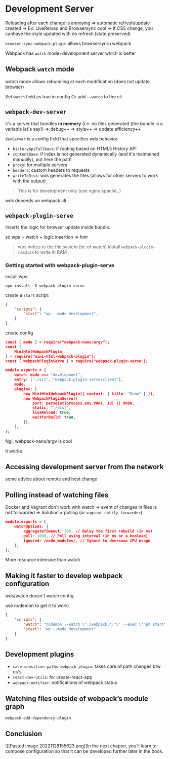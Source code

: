 # Development Server
Reloading after each change is annoying => automatic refresh/update created
-> Ex: LiveReload and Browsersync cool
-> If CSS change, you canhave the style updated with no refresh (state preserved)

`browser-sync-webpack-plugin` allows browsersync+webpack

Webpack  has `watch` mode+development server which is better 

## Webpack `watch` mode
watch mode allows rebundling at each modification (does not update browser)

Set `watch` field as true in config
Or add `--watch` to the cli

## `webpack-dev-server`
it's a server that bundles **in memory** (i.e. no files generated (the bundle is a variable let's say))
=> debug++
=> style++
=> update efficiency++

`devServer` is a config field that specifies wds behavior
- `historyApiFallback`: if routing based on HTML5 History API
- `contentBase`: if index is not generated dynamically (and it's maintained manually), put here the path
- `proxy`: for multiple servers
- `headers`: custom headers to requests
- `writeToDisk`: wds generates the files (allows for other servers to work with the output)

> This is for development only (use nginx apache..)

wds depends on webpack cli

## `webpack-plugin-serve`
Inserts the logic for browser update inside bundle.

so wps = watch + logic insertion => hmr

> wps writes to the file system (bc of watch)
> install `webpack-plugin-ramdisk` to write in RAM

### Getting started with webpack-plugin-serve

install wps:

```
npm install -D webpack-plugin-serve
```

create a `start` script:
```json
{
	"scripts": {
		"start": "wp --mode development",
	}
}
```
create config
```json
const { mode } = require("webpack-nano/argv");
const {
	MiniHtmlWebpackPlugin,
} = require("mini-html-webpack-plugin");
const { WebpackPluginServe } = require("webpack-plugin-serve");

module.exports = {
	watch: mode === "development",
	entry: ["./src", "webpack-plugin-serve/client"],
	mode,
	plugins: [
		new MiniHtmlWebpackPlugin({ context: { title: "Demo" } }),
		new WebpackPluginServe({
			port: parseInt(process.env.PORT, 10) || 8080,
			static: "./dist",
			liveReload: true,
			waitForBuild: true,
		}),
	],
};
```

Ngl, webpack-nano/argv is cool

It works

## Accessing development server from the network
some advice about remote and host change

## Polling instead of watching files
Docker and Vagrant don't work with watch
-> event of changes in files is not forwarded
=> Solution = polling
(or `vagrant-notify-forwarder`)

```json
module.exports = {
	watchOptions: {
		aggregateTimeout: 300, // Delay the first rebuild (in ms)
		poll: 1000, // Poll using interval (in ms or a boolean)
		ignored: /node_modules/, // Ignore to decrease CPU usage
	},
};
```
More resource intensive than watch

## Making it faster to develop webpack configuration
wds/watch doesn't watch config

use nodemon to get it to work:
```json
{
	"scripts": {
		"watch": "nodemon --watch \"./webpack.*.*\" --exec \"npm start\"",
		"start": "wp --mode development"
	}
}
```
## Development plugins
- `case-sensitive-paths-webpack-plugin`: takes care of path changes btw os's
- `react-dev-utils`: for create-react-app
- `webpack-notifier`: notifications of webpack status

## Watching files outside of webpack’s module graph
`webpack-add-dependency-plugin`

## Conclusion
![[Pasted image 20221128155623.png]]In the next chapter, you’ll learn to compose configuration so that it can be developed
further later in the book.